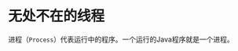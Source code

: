 无处不在的线程
===============================================================
进程（`Process`）代表运行中的程序。一个运行的Java程序就是一个进程。